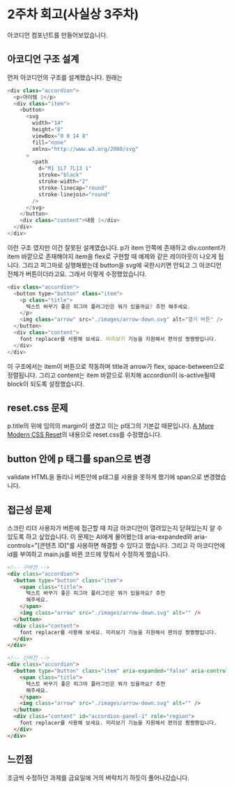 # 2주차 회고(사실상 3주차)

아코디언 컴포넌트를 만들어보았습니다.

## 아코디언 구조 설계
먼저 아코디언의 구조를 설계했습니다.
원래는
```js
<div class="accordion">
  <p>아이템 1</p>
  <div class="item">
    <button>
      <svg
        width="14"
        height="8"
        viewBox="0 0 14 8"
        fill="none"
        xmlns="http://www.w3.org/2000/svg"
      >
        <path
          d="M1 1L7 7L13 1"
          stroke="black"
          stroke-width="2"
          stroke-linecap="round"
          stroke-linejoin="round"
        />
      </svg>
    </button>
    <div class="content">내용 1</div>
  </div>
</div>
```

이런 구조 였지만 이건 잘못된 설계였습니다.
p가 item 안쪽에 존재하고 div.content가 item 바깥으로 존재해야지
item을 flex로 구현할 때 예제와 같은 레이아웃이 나오게 됩니다.
그리고 피그마로 실행해봤는데 button을 svg에 국한시키면
안되고 그 아코디언 전체가 버튼이더라고요.
그래서 이렇게 수정했었습니다.

```js
<div class="accordion">
  <button type="button" class="item">
    <p class="title">
      텍스트 바꾸기 좋은 피그마 플러그인은 뭐가 있을까요? 추천 해주세요.
    </p>
    <img class="arrow" src="./images/arrow-down.svg" alt="열기 버튼" />
  </button>
  <div class="content">
    font replacer를 사용해 보세요. 미리보기 기능을 지원해서 편의성 짱짱짱입니다.
  </div>
</div>
```

이 구조에서는 item이 버튼으로 작동하며 title과 arrow가 flex, 
space-between으로 정렬됩니다. 그리고 content는 item 바깥으로 
위치해 accordion이 is-active될때 block이 되도록 설정했습니다.

## reset.css 문제

p.title의 위에 임의의 margin이 생겼고 이는 p태그의 기본값 때문입니다.
[A More Modern CSS Reset](https://piccalil.li/blog/a-more-modern-css-reset/)의 내용으로
reset.css를 수정했습니다.

## button 안에 p 태그를 span으로 변경
validate HTML을 돌리니 버튼안에 p태그를 사용을 못하게 했기에 span으로 변경했습니다.


## 접근성 문제

스크린 리더 사용자가 버튼에 접근할 때 지금 아코디언이 열려있는지 닫혀있는지 알 수 있도록 하고 싶었습니다. 이 문제는 AI에게 물어봤는데 aria-expanded와 aria-controls="[콘텐츠 ID]"를 사용하면 해결할 수 있다고 했습니다. 그리고 각 아코디언에 id를 부여하고 main.js를 바뀐 코드에 맞춰서 수정하게 했습니다.

```html
<!-- 구버전 -->
<div class="accordion">
  <button type="button" class="item">
    <span class="title">
      텍스트 바꾸기 좋은 피그마 플러그인은 뭐가 있을까요? 추천
      해주세요.
    </span>
    <img class="arrow" src="./images/arrow-down.svg" alt="" />
  </button>
  <div class="content">
    font replacer를 사용해 보세요. 미리보기 기능을 지원해서 편의성 짱짱짱입니다.
  </div>
</div>

<!-- 신버전 -->
<div class="accordion">
  <button type="button" class="item" aria-expanded="false" aria-controls="accordion-panel-1">
    <span class="title">
      텍스트 바꾸기 좋은 피그마 플러그인은 뭐가 있을까요? 추천
      해주세요.
    </span>
    <img class="arrow" src="./images/arrow-down.svg" alt="" />
  </button>
  <div class="content" id="accordion-panel-1" role="region">
    font replacer를 사용해 보세요. 미리보기 기능을 지원해서 편의성 짱짱짱입니다.
  </div>
</div>
```



## 느낀점

조금씩 수정하던 과제를 금요일에 거의 벼락치기 하듯이 풀어나갔습니다.